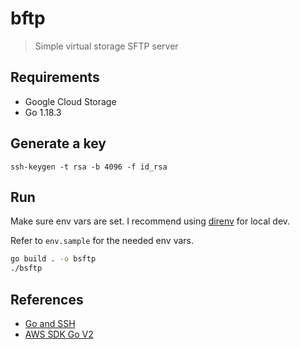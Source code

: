 # bftp
> Simple virtual storage SFTP server

## Requirements

- Google Cloud Storage
- Go 1.18.3

## Generate a key

```
ssh-keygen -t rsa -b 4096 -f id_rsa
```

## Run

Make sure env vars are set. I recommend using
[direnv](https://github.com/direnv/direnv) for local dev.

Refer to `env.sample` for the needed env vars.

```sh
go build . -o bsftp
./bsftp
```

## References

- [Go and SSH](https://github.com/jpillora/go-and-ssh)
- [AWS SDK Go V2](https://github.com/aws/aws-sdk-go-v2)
